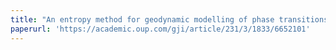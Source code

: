 ```yaml
---
title: "An entropy method for geodynamic modelling of phase transitions: capturing sharp and broad transitions in a multiphase assemblage"
paperurl: 'https://academic.oup.com/gji/article/231/3/1833/6652101'
---
```


<!---
title: "Paper Title Number 4"
collection: publications
permalink: /publication/2024-02-17-paper-title-number-4
excerpt: 'This paper is about fixing template issue #693.'
date: 2024-02-17
venue: 'GitHub Journal of Bugs'
paperurl: 'http://academicpages.github.io/files/paper3.pdf'
citation: 'Your Name, You. (2024). &quot;Paper Title Number 3.&quot; <i>GitHub Journal of Bugs</i>. 1(3).'
--->
